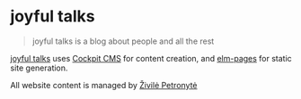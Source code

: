 # joyful talks

> joyful talks is a blog about people and all the rest


[joyful talks](https://joyfultalks.com) uses [Cockpit CMS](https://getcockpit.com/) for content creation, and [elm-pages](https://elm-pages.com/) for static site generation.

All website content is managed by [Živilė Petronytė](https://joyfultalks.com/about)